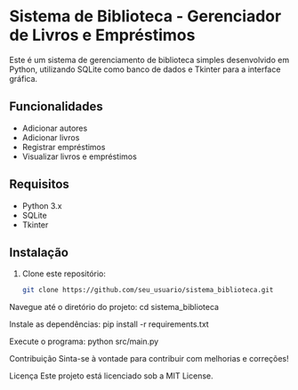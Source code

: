 # Sistema de Biblioteca - Gerenciador de Livros e Empréstimos

Este é um sistema de gerenciamento de biblioteca simples desenvolvido em Python, utilizando SQLite como banco de dados e Tkinter para a interface gráfica.

## Funcionalidades

- Adicionar autores
- Adicionar livros
- Registrar empréstimos
- Visualizar livros e empréstimos

## Requisitos

- Python 3.x
- SQLite
- Tkinter

## Instalação

1. Clone este repositório:
   ```bash
   git clone https://github.com/seu_usuario/sistema_biblioteca.git

Navegue até o diretório do projeto:
cd sistema_biblioteca

Instale as dependências:
pip install -r requirements.txt

Execute o programa:
python src/main.py

Contribuição
Sinta-se à vontade para contribuir com melhorias e correções!

Licença
Este projeto está licenciado sob a MIT License.
